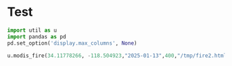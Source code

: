 # Test

```python
import util as u
import pandas as pd
pd.set_option('display.max_columns', None)
```

```python
u.modis_fire(34.11778266, -118.504923,"2025-01-13",400,"/tmp/fire2.html")
```





















